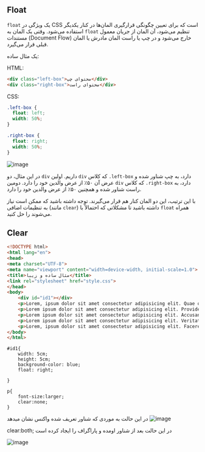 ## Float
`float` یک ویژگی در CSS است که برای تعیین چگونگی قرارگیری المان‌ها در کنار یکدیگر استفاده می‌شود. وقتی یک المان به `float` تنظیم می‌شود، آن المان از جریان معمول مستندات (Document Flow) خارج می‌شود و در چپ یا راست المان مادرش یا المان قبلی قرار می‌گیرد.

یک مثال ساده:

HTML:

```html
<div class="left-box">محتوای چپ</div>
<div class="right-box">محتوای راست</div>
```

CSS:

```css
.left-box {
  float: left;
  width: 50%;
}

.right-box {
  float: right;
  width: 50%;
}
```
![image](https://github.com/milad6745/CSS/assets/113288076/40cd87fb-1395-41ed-b962-481815b59445)



در این مثال، دو `div` داریم. اولین `div` که کلاس `.left-box` دارد، به چپ شناور شده و عرض آن ۵۰٪ از عرض والدین خود را دارد. دومین `div` که کلاس `.right-box` دارد، به راست شناور شده و همچنین ۵۰٪ از عرض والدین خود را دارد.

با این ترتیب، این دو المان کنار هم قرار می‌گیرند. توجه داشته باشید که ممکن است نیاز به تنظیمات اضافی (مانند `clear`) داشته باشید تا مشکلاتی که احتمالاً با `float` همراه می‌شوند را حل کنید.


## Clear

```html
<!DOCTYPE html>
<html lang="en">
<head>
<meta charset="UTF-8">
<meta name="viewport" content="width=device-width, initial-scale=1.0">
<title>مثال ساده و زیبا</title>
<link rel="stylesheet" href="style.css">
</head>
<body>
    <div id="id1"></div>
    <p>Lorem, ipsum dolor sit amet consectetur adipisicing elit. Quae quam vitae magnam ipsum sequi exercitationem veritatis temporibus cupiditate voluptatum, atque ducimus esse delectus veniam. Ab rerum voluptatum voluptatibus officia dolorem!</p>
    <p>Lorem ipsum dolor sit amet consectetur adipisicing elit. Provident cupiditate optio placeat laudantium. Asperiores quisquam libero aut quaerat laboriosam commodi quae pariatur. Architecto nam nulla consequatur. Incidunt dolor praesentium veniam.</p>
    <p>Lorem ipsum dolor sit amet consectetur adipisicing elit. Accusantium veritatis possimus eos libero accusamus tempora inventore vero, animi numquam dignissimos assumenda natus quo eaque, sequi mollitia, ratione consequatur officiis magnam!</p>
    <p>Lorem ipsum dolor sit amet consectetur adipisicing elit. Veritatis sunt dolorem iusto quidem quia atque mollitia culpa deserunt iste porro facere fugiat repudiandae sed illum, obcaecati natus ullam alias. Adipisci?</p>
    <p>Lorem, ipsum dolor sit amet consectetur adipisicing elit. Facere iste blanditiis mollitia amet temporibus dolores. Distinctio pariatur dolore inventore unde totam itaque rerum aut quia laudantium. Cupiditate doloribus eius commodi.</p>
</body>
</html>
```
```
#id1{
    width: 5cm;
    height: 5cm;
    background-color: blue;
    float: right;

}

p{
    font-size:larger;
    clear:none;
}
```
در این حالت به موردی که شناور تعریف شده واکنس نشان میدهد
![image](https://github.com/milad6745/CSS/assets/113288076/798c8e3e-e1b9-4d30-9c21-d69f9bed531f)

 clear:both;
در این حالت بعد از شناور اومده و پاراگراف را ایجاد کرده است

![image](https://github.com/milad6745/CSS/assets/113288076/8e75f621-4af5-433b-bd3a-626cb9e63309)
